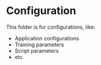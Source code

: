 # Configuration

This folder is for configurations, like:

- Application configurations
- Training parameters
- Script parameters
- etc.
